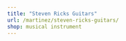 ```yaml
---
title: "Steven Ricks Guitars"
url: /martinez/steven-ricks-guitars/
shop: musical instrument
---
```


